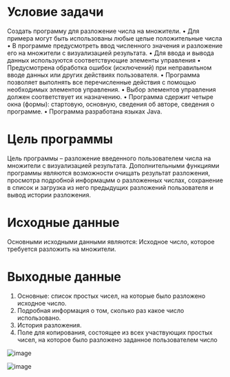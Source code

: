 # Условие задачи

Создать программу для разложение числа на множители.
•	Для примера могут быть использованы любые целые положительные числа
•	В программе предусмотреть ввод численного значения и разложение его на множители с визуализацией результата. 
•	Для ввода и вывода данных используются соответствующие элементы управления
•	Предусмотрена обработка ошибок (исключений) при неправильном вводе данных или других действиях пользователя.
•	Программа позволяет выполнять все перечисленные действия с помощью необходимых элементов управления.
•	Выбор элементов управления должен соответствует их назначению.
•	Программа сдержит четыре окна (формы): стартовую, основную, сведения об авторе, сведения о программе.
•	Программа разработана языках Java.

# Цель программы
Цель программы – разложение введенного пользователем числа на множители с визуализацией результата. Дополнительными функциями программы являются возможности очищать результат разложения, просмотра подробной информацмм о разложенных числах, сохранение в список и загрузка из него предыдущих разложений пользователя и вывод истории разложения.

# Исходные данные
Основными исходными данными являются:
Исходное число, которое требуется разложить на множители.

# Выходные данные
1.	Основные: список простых чисел, на которые было разложено исходное число.
2.	Подробная информация о том, сколько раз какое число использовано.
3.	История разложения.
4.	Поле для копирования, состоящее из всех участвующих простых чисел, на которое было разложено заданное пользователем число


![image](https://github.com/Evgescha/4th-semester---OOP-course-my/assets/38140129/4abed5c3-6523-4ded-a142-92602ca1577b)


![image](https://github.com/Evgescha/4th-semester---OOP-course-my/assets/38140129/fa7c64ca-f7f9-4d88-8713-af0250ddd1a2)
